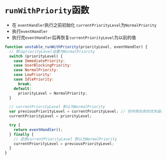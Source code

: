 # `runWithPriority`函数
* 在 `eventHandler`执行之前初始化 `currentPriorityLevel`为`NormalPriority`
* 执行`eventHandler`
* 执行完`eventHandler`后再恢复`currentPriorityLevel`为以前的值
```javascript
function unstable_runWithPriority(priorityLevel, eventHandler) {
  // 默认priorityLevel设置为NormalPriority
  switch (priorityLevel) {
    case ImmediatePriority:
    case UserBlockingPriority:
    case NormalPriority:
    case LowPriority:
    case IdlePriority:
      break;
    default:
      priorityLevel = NormalPriority;
  }

  // currentPriorityLevel 默认为NormalPriority
  var previousPriorityLevel = currentPriorityLevel; // 将外侧任务的优先级保存为currentPriorityLevel，方便unstable_scheduleCallback调用的时候对优先级的使用
  currentPriorityLevel = priorityLevel;

  try {
    return eventHandler();
  } finally {
    // 还原currentPriorityLevel 默认为NormalPriority
    currentPriorityLevel = previousPriorityLevel;
  }
}
```
